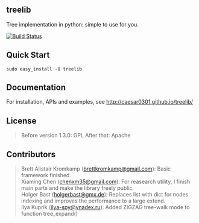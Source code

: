 treelib
-------

Tree implementation in python: simple to use for you.

[![Build Status](https://travis-ci.org/caesar0301/treelib.svg?branch=master)](https://travis-ci.org/caesar0301/treelib)

Quick Start
-----------

    sudo easy_install -U treelib

Documentation
-------------

For installation, APIs and examples, see http://caesar0301.github.io/treelib/

License
-------

> Before version 1.3.0: GPL
> After that: Apache

Contributors
------------

> Brett Alistair Kromkamp (brettkromkamp@gmail.com): Basic framework finished.  
> Xiaming Chen (chenxm35@gmail.com): For reasearch utility, I finish main parts and make the library freely public.  
> Holger Bast (holgerbast@gmx.de): Replaces list with dict for nodes indexing and improves the performance to a large extend.  
> Ilya Kuprik (ilya-spy@ynadex.ru): Added ZIGZAG tree-walk mode to function tree_expand()
